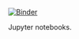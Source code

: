 [![Binder](https://mybinder.org/badge_logo.svg)](https://mybinder.org/v2/gh/qjcg/nb/master)

Jupyter notebooks.
